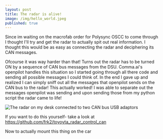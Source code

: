 ```yaml
---
layout: post
title: The radar is alive!
image: /img/hello_world.jpeg
published: true
---
```


Since im waiting on the macrofab order for Polysync OSCC to come through I thought I'll try and get the radar to actually spit out real information. I thought this would be as easy as connecting the radar and deciphering its CAN messages. 

Ofcourse it was way harder than that! Turns out the radar has to be turned ON by a sequence of CAN bus messages from the DSU. Comma.ai's openpilot handles this situation so I started going through all there code and sending all possible messages I could think of. In the end I gave up and realized I can simply sniff out all the messages that openpilot sends on the CAN bus to the radar! This actually worked! I was able to separate out the messages openpilot was sending and upon sending those from my python script the radar came to life!

![The radar on my desk connected to two CAN bus USB adaptors]({{site.baseurl}}/img/IMG_20180425_180230.jpg)

If you want to do this yourself- take a look at https://github.com/frk2/toyoyta_radar_control_can

Now to actually mount this thing on the car